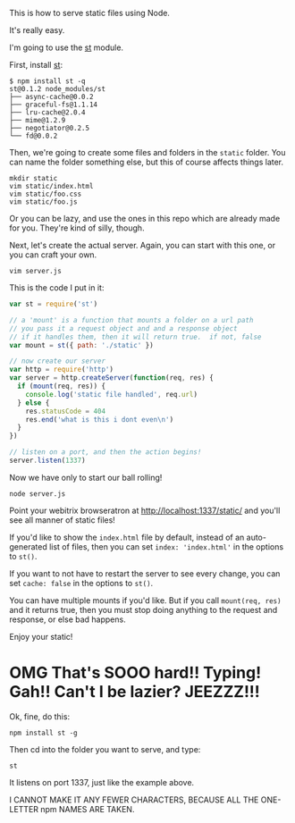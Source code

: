 This is how to serve static files using Node.

It's really easy.

I'm going to use the [st](http://github.com/isaacs/st) module.

First, install [st](http://github.com/isaacs/st):

```
$ npm install st -q
st@0.1.2 node_modules/st
├── async-cache@0.0.2
├── graceful-fs@1.1.14
├── lru-cache@2.0.4
├── mime@1.2.9
├── negotiator@0.2.5
└── fd@0.0.2
```

Then, we're going to create some files and folders in the `static`
folder.  You can name the folder something else, but this of course
affects things later.

```
mkdir static
vim static/index.html
vim static/foo.css
vim static/foo.js
```

Or you can be lazy, and use the ones in this repo which are already
made for you.  They're kind of silly, though.

Next, let's create the actual server.  Again, you can start with this
one, or you can craft your own.

```
vim server.js
```

This is the code I put in it:

```javascript
var st = require('st')

// a 'mount' is a function that mounts a folder on a url path
// you pass it a request object and and a response object
// if it handles them, then it will return true.  if not, false
var mount = st({ path: './static' })

// now create our server
var http = require('http')
var server = http.createServer(function(req, res) {
  if (mount(req, res)) {
    console.log('static file handled', req.url)
  } else {
    res.statusCode = 404
    res.end('what is this i dont even\n')
  }
})

// listen on a port, and then the action begins!
server.listen(1337)
```

Now we have only to start our ball rolling!

```
node server.js
```

Point your webitrix browseratron at <http://localhost:1337/static/> and
you'll see all manner of static files!

If you'd like to show the `index.html` file by default, instead of an
auto-generated list of files, then you can set `index: 'index.html'`
in the options to `st()`.

If you want to not have to restart the server to see every change, you
can set `cache: false` in the options to `st()`.

You can have multiple mounts if you'd like.  But if you call
`mount(req, res)` and it returns true, then you must stop doing
anything to the request and response, or else bad happens.

Enjoy your static!

# OMG That's SOOO hard!! Typing!  Gah!!  Can't I be lazier?  JEEZZZ!!!

Ok, fine, do this:

```
npm install st -g
```

Then cd into the folder you want to serve, and type:

```
st
```

It listens on port 1337, just like the example above.

I CANNOT MAKE IT ANY FEWER CHARACTERS, BECAUSE ALL THE ONE-LETTER npm
NAMES ARE TAKEN.
